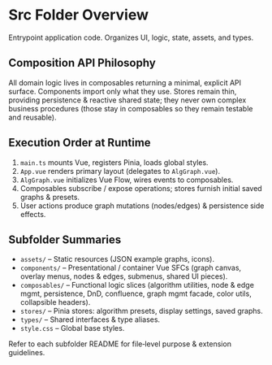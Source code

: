 # Src Folder Overview

Entrypoint application code. Organizes UI, logic, state, assets, and types.

## Composition API Philosophy
All domain logic lives in composables returning a minimal, explicit API surface. Components import only what they use. Stores remain thin, providing persistence & reactive shared state; they never own complex business procedures (those stay in composables so they remain testable and reusable).

## Execution Order at Runtime
1. `main.ts` mounts Vue, registers Pinia, loads global styles.
2. `App.vue` renders primary layout (delegates to `AlgGraph.vue`).
3. `AlgGraph.vue` initializes Vue Flow, wires events to composables.
4. Composables subscribe / expose operations; stores furnish initial saved graphs & presets.
5. User actions produce graph mutations (nodes/edges) & persistence side effects.

## Subfolder Summaries
* `assets/` – Static resources (JSON example graphs, icons).
* `components/` – Presentational / container Vue SFCs (graph canvas, overlay menus, nodes & edges, submenus, shared UI pieces).
* `composables/` – Functional logic slices (algorithm utilities, node & edge mgmt, persistence, DnD, confluence, graph mgmt facade, color utils, collapsible headers).
* `stores/` – Pinia stores: algorithm presets, display settings, saved graphs.
* `types/` – Shared interfaces & type aliases.
* `style.css` – Global base styles.

Refer to each subfolder README for file‑level purpose & extension guidelines.
